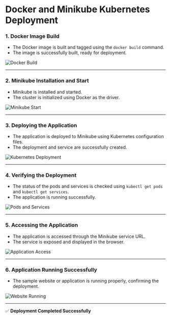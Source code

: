 # Docker and Minikube Kubernetes Deployment

### 1. Docker Image Build
- The Docker image is built and tagged using the `docker build` command.
- The image is successfully built, ready for deployment.

![Docker Build](https://github.com/user-attachments/assets/539a6305-2b75-40cc-be64-93cf439a728f)

---

### 2. Minikube Installation and Start
- Minikube is installed and started.
- The cluster is initialized using Docker as the driver.

![Minikube Start](https://github.com/user-attachments/assets/96791df3-bb81-4707-9605-93b5968fca96)

---

### 3. Deploying the Application
- The application is deployed to Minikube using Kubernetes configuration files.
- The deployment and service are successfully created.

![Kubernetes Deployment](https://github.com/user-attachments/assets/f7c5b759-99fa-49b5-911c-36c900810411)

---

### 4. Verifying the Deployment
- The status of the pods and services is checked using `kubectl get pods` and `kubectl get services`.
- The application is running successfully.

![Pods and Services](https://github.com/user-attachments/assets/f4326150-7191-4160-8646-40bfa35cd177)

---

### 5. Accessing the Application
- The application is accessed through the Minikube service URL.
- The service is exposed and displayed in the browser.

![Application Access](https://github.com/user-attachments/assets/bfa4af4d-6669-40ec-8957-91f7054bfb4f)

---

### 6. Application Running Successfully
- The sample website or application is running properly, confirming the deployment.

![Website Running](https://github.com/user-attachments/assets/7e9e28e6-97ea-4c20-882d-4c18373c2da8)

---

✅ **Deployment Completed Successfully**
